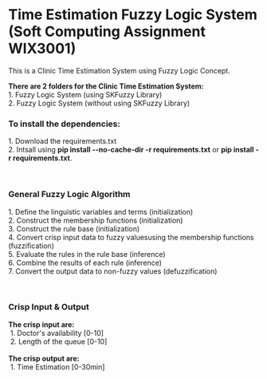 # Time Estimation Fuzzy Logic System <br>(Soft Computing Assignment WIX3001)
This is a Clinic Time Estimation System using Fuzzy Logic Concept.

<p><b>There are 2 folders for the Clinic Time Estimation System:</b><br>
1. Fuzzy Logic System (using SKFuzzy Library)<br>
2. Fuzzy Logic System (without using SKFuzzy Library)<br>
</p>

<h3>To install the dependencies:</h3>
<p>
1. Download the requirements.txt <br>
2. Intsall using <b>pip install  --no-cache-dir -r requirements.txt</b> or <b>pip install -r requirements.txt</b>.
</p><br>


<h3>General Fuzzy Logic Algorithm</h3>
<p>
  1. Define the linguistic variables and terms (initialization)<br>
  2. Construct the membership functions (initialization)<br>
  3. Construct the rule base (initialization)<br>
  4. Convert crisp input data to fuzzy valuesusing the membership functions (fuzzification)<br>
  5. Evaluate the rules in the rule base (inference)<br>
  6. Combine the results of each rule (inference)<br>
  7. Convert the output data to non-fuzzy values (defuzzification)
  </p><br>
<h3> Crisp Input & Output </h3>
<p><b>The crisp input are:</b><br>
&nbsp1. Doctor's availability [0-10]<br>
&nbsp2. Length of the queue [0-10]<br>
<br>
<b>The crisp output are:</b><br>
&nbsp1. Time Estimation [0-30min]</p>

